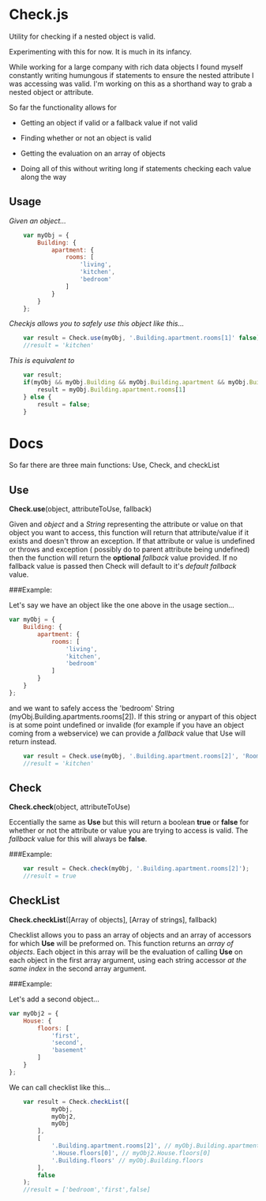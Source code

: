 Check.js
=====

Utility for checking if a nested object is valid.

Experimenting with this for now. It is much in its infancy.

While working for a large company with rich data objects I 
found myself constantly writing humungous if statements to ensure
the nested attribute I was accessing was valid. I'm working on this
as a shorthand way to grab a nested object or attribute.

So far the functionality allows for 

- Getting an object if valid or a fallback value if not valid

- Finding whether or not an object is valid

- Getting the evaluation on an array of objects

- Doing all of this without writing long if statements checking 
each value along the way

Usage
----
*Given an object...*

```javascript
	var myObj = {
		Building: {
			apartment: {
				rooms: [
					'living',
					'kitchen',
					'bedroom'
				]
			}
		}
	};
```	
*Checkjs allows you to safely use this object like this...*

```javascript
	var result = Check.use(myObj, '.Building.apartment.rooms[1]' false);
	//result = 'kitchen'
```
*This is equivalent to*

```javascript
	var result;
	if(myObj && myObj.Building && myObj.Building.apartment && myObj.Building.apartment.rooms && myObj.Building.apartment.rooms[1]){
		result = myObj.Building.apartment.rooms[1]
	} else {
		result = false;
	}
```

Docs
====
So far there are three main functions: Use, Check, and checkList

Use
---------
**Check.use**(object, attributeToUse, fallback) 

Given and *object* and a *String* representing the attribute or value on that object you want to access,
this function will return that attribute/value if it exists and doesn't throw an exception. If that 
attribute or value is undefined or throws and exception ( possibly do to parent attribute being undefined)
then the function will return the **optional** *fallback* value provided. If no fallback value is passed then
Check will default to it's *default fallback* value.

###Example:

Let's say we have an object like the one above in the usage section...

```javascript
var myObj = {
	Building: {
		apartment: {
			rooms: [
				'living',
				'kitchen',
				'bedroom'
			]
		}
	}
};
```
and we want to safely access the 'bedroom' String (myObj.Building.apartments.rooms[2]). If this string 
or anypart of this object is at some point undefined or invalide (for example if you have an object coming 
from a webservice) we can provide a *fallback* value that Use will return instead. 
```javascript
	var result = Check.use(myObj, '.Building.apartment.rooms[2]', 'Room Unknown');
	//result = 'kitchen'
```

Check
---------
**Check.check**(object, attributeToUse)  

Eccentially the same as **Use** but this will return a boolean **true** or **false** for whether or not
the attribute or value you are trying to access is valid. The *fallback* value for this will always be
**false**.  
  
###Example:  

```javascript
	var result = Check.check(myObj, '.Building.apartment.rooms[2]');
	//result = true
```

CheckList
----------
**Check.checkList**([Array of objects], [Array of strings], fallback)  
  
Checklist allows you to pass an array of objects and an array of accessors for which **Use** will be
preformed on. This function returns an *array of objects*. Each object in this array will be the 
evaluation of calling **Use** on each object in the first array argument, using each string accessor 
*at the same index* in the second array argument.  
  
###Example:  
  
Let's add a second object...  
  
```javascript
var myObj2 = {
	House: {
		floors: [
			'first',
			'second',
			'basement'
		]
	}
};
```
  
We can call checklist like this...
```javascript
	var result = Check.checkList([
			myObj, 
			myObj2, 
			myObj
		],
		[
			'.Building.apartment.rooms[2]', // myObj.Building.apartment.rooms[2]
			'.House.floors[0]', // myObj2.House.floors[0]
			'.Building.floors' // myObj.Building.floors
		],
		false 
	);
	//result = ['bedroom','first',false]
```
